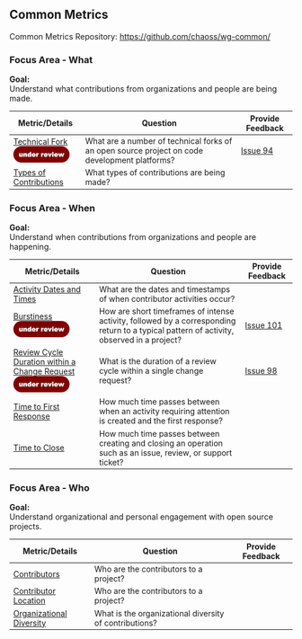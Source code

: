 ## Common Metrics
Common Metrics Repository: https://github.com/chaoss/wg-common/

### Focus Area - What

**Goal:**  
Understand what contributions from organizations and people are being made.

<div>
<table>
  <thead><tr><th>Metric/Details</th><th>Question</th><th>Provide Feedback</th></tr></thead>
<tbody>
  <tr><td><a href="https://chaoss.community/metric-technical-fork/">Technical Fork<br><img src="https://raw.githubusercontent.com/chaoss/website/master/release/Images/under-review100.png" alt="Under Review"></a></td><td>What are a number of technical forks of an open source project on code development platforms?</td><td><a href=https://github.com/chaoss/wg-common/issues/94>Issue 94</a></td></tr>
  <tr><td><a href="https://chaoss.community/metric-types-of-contributions/">Types of Contributions</a></td><td>What types of contributions are being made?</td><td></td></tr>
</tbody>
</table>
</div>



### Focus Area - When

**Goal:**  
Understand when contributions from organizations and people are happening.  

<div>
<table>
  <thead><tr><th>Metric/Details</th><th>Question</th><th>Provide Feedback</th></tr></thead>
<tbody>
  <tr><td><a href="https://chaoss.community/metric-activity-dates-and-times/">Activity Dates and Times</a></td><td>What are the dates and timestamps of when contributor activities occur?</td><td></td></tr>
  <tr><td><a href="https://chaoss.community/metric-burstiness/">Burstiness<br><img src="https://raw.githubusercontent.com/chaoss/website/master/release/Images/under-review100.png" alt="Under Review"></a></td><td>How are short timeframes of intense activity, followed by a corresponding return to a typical pattern of activity, observed in a project?</td><td><a href=https://github.com/chaoss/wg-common/issues/101>Issue 101</a></td></tr>
  <tr><td><a href="https://chaoss.community/metric-review-cycle-duration-within-a-change-request/">Review Cycle Duration within a Change Request<br><img src="https://raw.githubusercontent.com/chaoss/website/master/release/Images/under-review100.png" alt="Under Review"></a></td><td>What is the duration of a review cycle within a single change request?</td><td><a href=https://github.com/chaoss/wg-common/issues/98>Issue 98</a></td></tr>
  <tr><td><a href="https://chaoss.community/metric-time-to-first-response/">Time to First Response</a></td><td>How much time passes between when an activity requiring attention is created and the first response?</td><td></td></tr>
    <tr><td><a href="https://chaoss.community/metric-time-to-close/">Time to Close</a></td><td>How much time passes between creating and closing an operation such as an issue, review, or support ticket?</td><td></td></tr>
</tbody>
</table>
</div>

### Focus Area - Who

**Goal:**  
Understand organizational and personal engagement with open source projects.  

<div>
<table>
  <thead><tr><th>Metric/Details</th><th>Question</th><th>Provide Feedback</th></tr></thead>
<tbody>
  <tr><td><a href="https://chaoss.community/metric-contributors/">Contributors</a></td><td>Who are the contributors to a project?</td><td></td></tr>
    <tr><td><a href="https://chaoss.community/metric-contributor-location/">Contributor Location</a></td><td>Who are the contributors to a project?</td><td></td></tr>
  <tr><td><a href="https://chaoss.community/metric-organizational-diversity/">Organizational Diversity</a></td><td>What is the organizational diversity of contributions?</td><td></td></tr>
</tbody>
</table>
</div>
